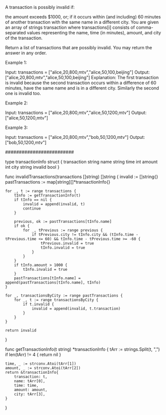 A transaction is possibly invalid if:

the amount exceeds $1000, or;
if it occurs within (and including) 60 minutes of another transaction with the same name in a different city.
You are given an array of strings transaction where transactions[i] consists of comma-separated values representing the name, time (in minutes), amount, and city of the transaction.

Return a list of transactions that are possibly invalid. You may return the answer in any order.

Example 1:

Input: transactions = ["alice,20,800,mtv","alice,50,100,beijing"]
Output: ["alice,20,800,mtv","alice,50,100,beijing"]
Explanation: The first transaction is invalid because the second transaction occurs within a difference of 60 minutes, have the same name and is in a different city. Similarly the second one is invalid too.

Example 2:

Input: transactions = ["alice,20,800,mtv","alice,50,1200,mtv"]
Output: ["alice,50,1200,mtv"]

Example 3:

Input: transactions = ["alice,20,800,mtv","bob,50,1200,mtv"]
Output: ["bob,50,1200,mtv"]

#########################

type transactionInfo struct {
    transaction string
    name string
    time int
    amount int
    city string
    invalid bool
}

func invalidTransactions(transactions []string) []string {
    invalid := []string{}
    pastTransactions := map[string][]*transactionInfo{}

    for _, t := range transactions {
        tInfo := getTransactionInfo(t)
        if tInfo == nil {
            invalid = append(invalid, t)
            continue
        }

        previous, ok := pastTransactions[tInfo.name]
        if ok {
            for _, tPrevious := range previous {
                if tPrevious.city != tInfo.city && (tInfo.time - tPrevious.time <= 60) && tInfo.time - tPrevious.time >= -60 {
                    tPrevious.invalid = true
                    tInfo.invalid = true
                }
            }
        }
        if tInfo.amount > 1000 {
            tInfo.invalid = true
        }
        pastTransactions[tInfo.name] = append(pastTransactions[tInfo.name], tInfo)
    }

    for _, transactionsByCity := range pastTransactions {
        for _, t := range transactionsByCity {
            if t.invalid {
                invalid = append(invalid, t.transaction)
            }
        }
    }

    return invalid
}

func getTransactionInfo(t string) *transactionInfo {
    tArr := strings.Split(t, ",")
    if len(tArr) != 4 {
        return nil
    }

    time, _ := strconv.Atoi(tArr[1])
    amount, _ := strconv.Atoi(tArr[2])
    return &transactionInfo{
        transaction: t,
        name: tArr[0],
        time: time,
        amount: amount,
        city: tArr[3],
    }
}
